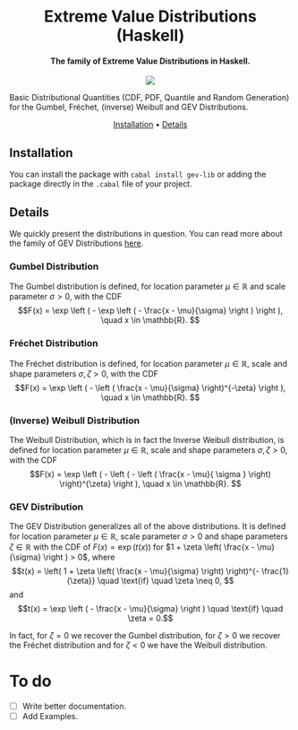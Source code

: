 <h1 align="center"> Extreme Value Distributions (Haskell) </h1>

<h4 align="center"> The family of Extreme Value Distributions in Haskell. </h4>

<p align="center">
  <a href="https://hackage.haskell.org/package/gev-lib">
    <img src="https://img.shields.io/badge/Version-0.2.0.1-blueviolet?style=for-the-badge&logo=Haskell">
  </a>
</p>

Basic Distributional Quantities (CDF, PDF, Quantile and Random Generation) for the Gumbel, Fréchet, (inverse) Weibull and GEV Distributions.

<p align="center">
  <a href="#Installation">Installation</a> •
  <a href="#Details">Details</a>
</p>

## Installation
You can install the package with `cabal install gev-lib` or adding the package directly in the `.cabal` file of your project.

## Details

We quickly present the distributions in question.
You can read more about the family of GEV Distributions [here](https://en.wikipedia.org/wiki/Generalized_extreme_value_distribution). 

### Gumbel Distribution

The Gumbel distribution is defined, for location parameter $\mu \in \mathbb{R}$ and scale parameter $\sigma > 0$, with the CDF
$$F(x) = \exp \left ( - \exp  \left ( - \frac{x - \mu}{\sigma}   \right ) \right ), \quad x \in \mathbb{R}. $$

### Fréchet Distribution

The Fréchet distribution is defined, for location parameter $\mu \in \mathbb{R}$, scale and shape parameters $\sigma, \zeta >0$, with the CDF
$$F(x) = \exp \left ( - \left ( \frac{x - \mu}{\sigma} \right)^{-\zeta} \right ), \quad x \in \mathbb{R}. $$

### (Inverse) Weibull Distribution

The Weibull Distribution, which is in fact the Inverse Weibull distribution, is defined for location parameter $\mu \in \mathbb{R}$, scale and shape parameters $\sigma, \zeta >0$, with the CDF
$$F(x) = \exp \left ( - \left (  - \left ( \frac{x - \mu}{ \sigma } \right) \right)^{\zeta}  \right ), \quad x \in \mathbb{R}. $$

### GEV Distribution

The GEV Distribution generalizes all of the above distributions. It is defined for location parameter $\mu \in \mathbb{R}$, scale parameter $\sigma >0$ and shape parameters $\zeta \in \mathbb{R}$ with the CDF of $F(x) = \exp \left ( t(x) \right)$ for $1 + \zeta \left( \frac{x - \mu}{\sigma} \right ) > 0$, where
$$t(x) = \left( 1 + \zeta \left( \frac{x - \mu}{\sigma} \right) \right)^{- \frac{1}{\zeta}} \quad \text{if} \quad \zeta \neq 0, $$
and
$$t(x) = \exp \left ( - \frac{x - \mu}{\sigma}  \right ) \quad \text{if} \quad \zeta = 0.$$

In fact, for $\zeta = 0$ we recover the Gumbel distribution, for $\zeta > 0$ we recover the Fréchet distribution and for $\zeta < 0$ we have the Weibull distribution.

# To do
- [ ] Write better documentation.
- [ ] Add Examples.
